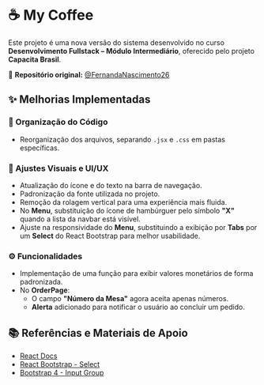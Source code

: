# ☕ My Coffee  

Este projeto é uma nova versão do sistema desenvolvido no curso **Desenvolvimento Fullstack – Módulo Intermediário**, oferecido pelo projeto **Capacita Brasil**.  

🔗 **Repositório original:** [@FernandaNascimento26](https://github.com/FernandaNascimento26/cafe-do-amanha)  

## ✨ Melhorias Implementadas  

### 📂 Organização do Código  
- Reorganização dos arquivos, separando `.jsx` e `.css` em pastas específicas.  

### 🎨 Ajustes Visuais e UI/UX  
- Atualização do ícone e do texto na barra de navegação.  
- Padronização da fonte utilizada no projeto.  
- Remoção da rolagem vertical para uma experiência mais fluida.  
- No **Menu**, substituição do ícone de hambúrguer pelo símbolo **"X"** quando a lista da navbar está visível.  
- Ajuste na responsividade do **Menu**, substituindo a exibição por **Tabs** por um **Select** do React Bootstrap para melhor usabilidade.  

### ⚙️ Funcionalidades  
- Implementação de uma função para exibir valores monetários de forma padronizada.  
- No **OrderPage**:
  - O campo **"Número da Mesa"** agora aceita apenas números.  
  - **Alerta** adicionado para notificar o usuário ao concluir um pedido.  

## 📚 Referências e Materiais de Apoio  
- [React Docs](https://pt-br.legacy.reactjs.org/docs/getting-started.html)  
- [React Bootstrap - Select](https://react-bootstrap.netlify.app/docs/forms/select/)  
- [Bootstrap 4 - Input Group](https://getbootstrap.com.br/docs/4.1/components/input-group/#custom-select)  
